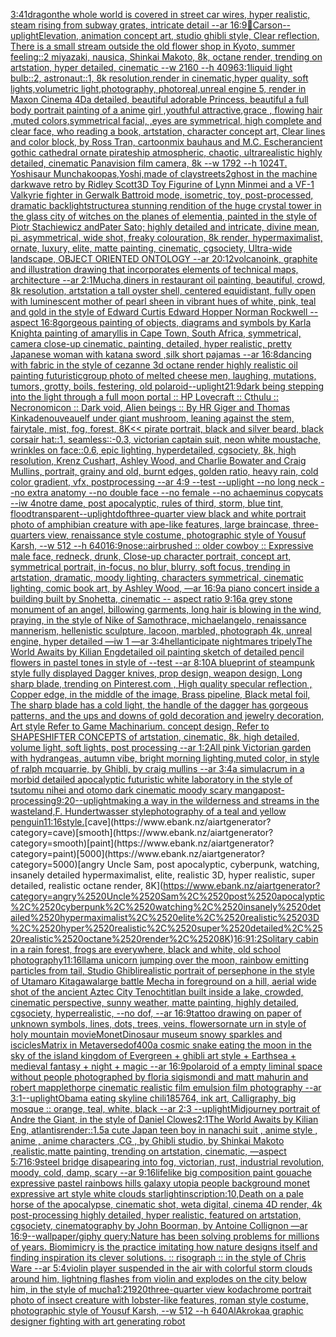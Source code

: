 [3:4](https://www.ebank.nz/aiartgenerator?category=3%3A4)[1](https://www.ebank.nz/aiartgenerator?category=1)[dragon](https://www.ebank.nz/aiartgenerator?category=dragon)[the whole world is covered in street car wires, hyper realistic, steam rising from subway grates, intricate detail --ar 16:9](https://www.ebank.nz/aiartgenerator?category=the%2520whole%2520world%2520is%2520covered%2520in%2520street%2520car%2520wires%2C%2520hyper%2520realistic%2C%2520steam%2520rising%2520from%2520subway%2520grates%2C%2520intricate%2520detail%2520--ar%252016%3A9)[🥦](https://www.ebank.nz/aiartgenerator?category=%F0%9F%A5%A6)[Carson](https://www.ebank.nz/aiartgenerator?category=Carson)[--uplight](https://www.ebank.nz/aiartgenerator?category=--uplight)[Elevation, animation concept art, studio ghibli style, Clear reflection, There is a small stream outside the old flower shop in Kyoto, summer feeling::2 miyazaki, nausica, Shinkai Makoto, 8k, octane render, trending on artstation, hyper detailed, cinematic --w 2160  --h 4096](https://www.ebank.nz/aiartgenerator?category=Elevation%2C%2520animation%2520concept%2520art%2C%2520studio%2520ghibli%2520style%2C%2520Clear%2520reflection%2C%2520There%2520is%2520a%2520small%2520stream%2520outside%2520the%2520old%2520flower%2520shop%2520in%2520Kyoto%2C%2520summer%2520feeling%3A%3A2%2520miyazaki%2C%2520nausica%2C%2520Shinkai%2520Makoto%2C%25208k%2C%2520octane%2520render%2C%2520trending%2520on%2520artstation%2C%2520hyper%2520detailed%2C%2520cinematic%2520--w%25202160%2520%2520--h%25204096)[3:1](https://www.ebank.nz/aiartgenerator?category=3%3A1)[liquid light bulb::2, astronaut::1, 8k resolution,render in cinematic,hyper quality, soft lights,volumetric light,photography, photoreal,unreal engine 5, render in Maxon Cinema 4D](https://www.ebank.nz/aiartgenerator?category=liquid%2520light%2520bulb%3A%3A2%2C%2520astronaut%3A%3A1%2C%25208k%2520resolution%2Crender%2520in%2520cinematic%2Chyper%2520quality%2C%2520soft%2520lights%2Cvolumetric%2520light%2Cphotography%2C%2520photoreal%2Cunreal%2520engine%25205%2C%2520render%2520in%2520Maxon%2520Cinema%25204D)[a detailed, beautiful adorable Princess, beautiful a full body portrait painting of a anime girl ,youthful attractive,grace , flowing hair ,muted colors,symmetrical facial, ,eyes are symmetrical, high complete and clear face, who reading a book, artstation, character concept art, Clear lines and color block, by Ross Tran, cartoon](https://www.ebank.nz/aiartgenerator?category=a%2520detailed%2C%2520beautiful%2520adorable%2520Princess%2C%2520beautiful%2520a%2520full%2520body%2520portrait%2520painting%2520of%2520a%2520anime%2520girl%2520%2Cyouthful%2520attractive%2Cgrace%2520%2C%2520flowing%2520hair%2520%2Cmuted%2520colors%2Csymmetrical%2520facial%2C%2520%2Ceyes%2520are%2520symmetrical%2C%2520high%2520complete%2520and%2520clear%2520face%2C%2520who%2520reading%2520a%2520book%2C%2520artstation%2C%2520character%2520concept%2520art%2C%2520Clear%2520lines%2520and%2520color%2520block%2C%2520by%2520Ross%2520Tran%2C%2520cartoon)[mix bauhaus and M.C. Escher](https://www.ebank.nz/aiartgenerator?category=mix%2520bauhaus%2520and%2520M.C.%2520Escher)[ancient gothic cathedral  ornate pirateship atmospheric, chaotic, ultrarealistic highly detailed, cinematic Panavision film camera, 8k --w 1792 --h 1024](https://www.ebank.nz/aiartgenerator?category=ancient%2520gothic%2520cathedral%2520%2520ornate%2520pirateship%2520atmospheric%2C%2520chaotic%2C%2520ultrarealistic%2520highly%2520detailed%2C%2520cinematic%2520Panavision%2520film%2520camera%2C%25208k%2520--w%25201792%2520--h%25201024)[T. Yoshisaur Munchakoopas,Yoshi,made of clay](https://www.ebank.nz/aiartgenerator?category=T.%2520Yoshisaur%2520Munchakoopas%2CYoshi%2Cmade%2520of%2520clay)[streets](https://www.ebank.nz/aiartgenerator?category=streets)[2](https://www.ebank.nz/aiartgenerator?category=2)[ghost in the machine darkwave retro by Ridley Scott](https://www.ebank.nz/aiartgenerator?category=ghost%2520in%2520the%2520machine%2520darkwave%2520retro%2520by%2520Ridley%2520Scott)[3D Toy Figurine of Lynn Minmei and a VF-1 Valkyrie fighter in Gerwalk Battroid mode, isometric, toy, post-processed, dramatic backlight](https://www.ebank.nz/aiartgenerator?category=3D%2520Toy%2520Figurine%2520of%2520Lynn%2520Minmei%2520and%2520a%2520VF-1%2520Valkyrie%2520fighter%2520in%2520Gerwalk%2520Battroid%2520mode%2C%2520isometric%2C%2520toy%2C%2520post-processed%2C%2520dramatic%2520backlight)[structure](https://www.ebank.nz/aiartgenerator?category=structure)[a  stunning rendition of the huge crystal tower in the glass city of witches on the planes of elementia, painted in the style of Piotr Stachiewicz andPater Sato; highly detailed and intricate, divine mean, pi, asymmetrical, wide shot, freaky colouration, 8k render, hypermaximalist, ornate, luxury, elite, matte painting, cinematic, cgsociety, Ultra-wide landscape, OBJECT ORIENTED ONTOLOGY --ar 20:12](https://www.ebank.nz/aiartgenerator?category=a%2520%2520stunning%2520rendition%2520of%2520the%2520huge%2520crystal%2520tower%2520in%2520the%2520glass%2520city%2520of%2520witches%2520on%2520the%2520planes%2520of%2520elementia%2C%2520painted%2520in%2520the%2520style%2520of%2520Piotr%2520Stachiewicz%2520andPater%2520Sato%3B%2520highly%2520detailed%2520and%2520intricate%2C%2520divine%2520mean%2C%2520pi%2C%2520asymmetrical%2C%2520wide%2520shot%2C%2520freaky%2520colouration%2C%25208k%2520render%2C%2520hypermaximalist%2C%2520ornate%2C%2520luxury%2C%2520elite%2C%2520matte%2520painting%2C%2520cinematic%2C%2520cgsociety%2C%2520Ultra-wide%2520landscape%2C%2520OBJECT%2520ORIENTED%2520ONTOLOGY%2520--ar%252020%3A12)[volcano](https://www.ebank.nz/aiartgenerator?category=volcano)[ink, graphite and illustration drawing that incorporates elements of technical maps, architecture --ar 2:1](https://www.ebank.nz/aiartgenerator?category=ink%2C%2520graphite%2520and%2520illustration%2520drawing%2520that%2520incorporates%2520elements%2520of%2520technical%2520maps%2C%2520architecture%2520--ar%25202%3A1)[Mucha,](https://www.ebank.nz/aiartgenerator?category=Mucha%2C)[diners in restaurant oil painting, beautiful, crowd, 8k resolution, artstation a tall oyster shell, centered equidistant, fully open with luminescent mother of pearl sheen in vibrant hues of white, pink, teal and gold  in the style of Edward Curtis Edward Hopper Norman Rockwell --aspect 16:8](https://www.ebank.nz/aiartgenerator?category=diners%2520in%2520restaurant%2520oil%2520painting%2C%2520beautiful%2C%2520crowd%2C%25208k%2520resolution%2C%2520artstation%2520a%2520tall%2520oyster%2520shell%2C%2520centered%2520equidistant%2C%2520fully%2520open%2520with%2520luminescent%2520mother%2520of%2520pearl%2520sheen%2520in%2520vibrant%2520hues%2520of%2520white%2C%2520pink%2C%2520teal%2520and%2520gold%2520%2520in%2520the%2520style%2520of%2520Edward%2520Curtis%2520Edward%2520Hopper%2520Norman%2520Rockwell%2520--aspect%252016%3A8)[gorgeous painting of objects, diagrams and symbols by Karla Knight](https://www.ebank.nz/aiartgenerator?category=gorgeous%2520painting%2520of%2520objects%2C%2520diagrams%2520and%2520symbols%2520by%2520Karla%2520Knight)[a painting of amaryllis in Cape Town, South Africa, symmetrical, camera close-up cinematic, painting, detailed, hyper realistic, pretty Japanese woman with katana sword ,silk short pajamas --ar 16:8](https://www.ebank.nz/aiartgenerator?category=a%2520painting%2520of%2520amaryllis%2520in%2520Cape%2520Town%2C%2520South%2520Africa%2C%2520symmetrical%2C%2520camera%2520close-up%2520cinematic%2C%2520painting%2C%2520detailed%2C%2520hyper%2520realistic%2C%2520pretty%2520Japanese%2520woman%2520with%2520katana%2520sword%2520%2Csilk%2520short%2520pajamas%2520--ar%252016%3A8)[dancing with fabric in the style of cezanne 3d octane render highly realistic oil painting futuristic](https://www.ebank.nz/aiartgenerator?category=dancing%2520with%2520fabric%2520in%2520the%2520style%2520of%2520cezanne%25203d%2520octane%2520render%2520highly%2520realistic%2520oil%2520painting%2520futuristic)[group photo of melted cheese men, laughing, mutations, tumors, grotty, boils, festering, old polaroid](https://www.ebank.nz/aiartgenerator?category=group%2520photo%2520of%2520melted%2520cheese%2520men%2C%2520laughing%2C%2520mutations%2C%2520tumors%2C%2520grotty%2C%2520boils%2C%2520festering%2C%2520old%2520polaroid)[--uplight](https://www.ebank.nz/aiartgenerator?category=--uplight)[21:9](https://www.ebank.nz/aiartgenerator?category=21%3A9)[dark being stepping into the light through a full moon portal :: HP Lovecraft :: Cthulu :: Necronomicon :: Dark void, Alien beings :: By HR Giger and Thomas Kinkade](https://www.ebank.nz/aiartgenerator?category=dark%2520being%2520stepping%2520into%2520the%2520light%2520through%2520a%2520full%2520moon%2520portal%2520%3A%3A%2520HP%2520Lovecraft%2520%3A%3A%2520Cthulu%2520%3A%3A%2520Necronomicon%2520%3A%3A%2520Dark%2520void%2C%2520Alien%2520beings%2520%3A%3A%2520By%2520HR%2520Giger%2520and%2520Thomas%2520Kinkade)[nouveau](https://www.ebank.nz/aiartgenerator?category=nouveau)[elf under giant mushroom, leaning against the stem, fairytale, mist, fog, forest, 8K](https://www.ebank.nz/aiartgenerator?category=elf%2520under%2520giant%2520mushroom%2C%2520leaning%2520against%2520the%2520stem%2C%2520fairytale%2C%2520mist%2C%2520fog%2C%2520forest%2C%25208K)[<< pirate portrait, black and silver beard, black corsair hat::1, seamless::-0.3, victorian captain suit, neon white moustache, wrinkles on face::0.6, epic lighting, hyperdetailed, cgsociety, 8k, high resolution, Krenz Cushart, Ashley Wood, and Charlie Bowater and Craig Mullins, portrait, grainy and old, burnt edges, golden ratio, heavy rain, cold color gradient, vfx, postprocessing --ar 4:9 --test --uplight --no long neck --no extra anatomy --no double face --no female --no achaeminus copycats --iw 4](https://www.ebank.nz/aiartgenerator?category=%3C%3C%2520pirate%2520portrait%2C%2520black%2520and%2520silver%2520beard%2C%2520black%2520corsair%2520hat%3A%3A1%2C%2520seamless%3A%3A-0.3%2C%2520victorian%2520captain%2520suit%2C%2520neon%2520white%2520moustache%2C%2520wrinkles%2520on%2520face%3A%3A0.6%2C%2520epic%2520lighting%2C%2520hyperdetailed%2C%2520cgsociety%2C%25208k%2C%2520high%2520resolution%2C%2520Krenz%2520Cushart%2C%2520Ashley%2520Wood%2C%2520and%2520Charlie%2520Bowater%2520and%2520Craig%2520Mullins%2C%2520portrait%2C%2520grainy%2520and%2520old%2C%2520burnt%2520edges%2C%2520golden%2520ratio%2C%2520heavy%2520rain%2C%2520cold%2520color%2520gradient%2C%2520vfx%2C%2520postprocessing%2520--ar%25204%3A9%2520--test%2520--uplight%2520--no%2520long%2520neck%2520--no%2520extra%2520anatomy%2520--no%2520double%2520face%2520--no%2520female%2520--no%2520achaeminus%2520copycats%2520--iw%25204)[notre dame, post apocalyptic, rules of third, storm, blue tint, flood](https://www.ebank.nz/aiartgenerator?category=notre%2520dame%2C%2520post%2520apocalyptic%2C%2520rules%2520of%2520third%2C%2520storm%2C%2520blue%2520tint%2C%2520flood)[transparent](https://www.ebank.nz/aiartgenerator?category=transparent)[--uplight](https://www.ebank.nz/aiartgenerator?category=--uplight)[dof](https://www.ebank.nz/aiartgenerator?category=dof)[three-quarter view black and white portrait photo of amphibian creature with ape-like features, large braincase, three-quarters view, renaissance style costume, photographic style of Yousuf Karsh, --w 512 --h 640](https://www.ebank.nz/aiartgenerator?category=three-quarter%2520view%2520black%2520and%2520white%2520portrait%2520photo%2520of%2520amphibian%2520creature%2520with%2520ape-like%2520features%2C%2520large%2520braincase%2C%2520three-quarters%2520view%2C%2520renaissance%2520style%2520costume%2C%2520photographic%2520style%2520of%2520Yousuf%2520Karsh%2C%2520--w%2520512%2520--h%2520640)[16:9](https://www.ebank.nz/aiartgenerator?category=16%3A9)[nose::airbrushed :: older cowboy :: Expressive male face, redneck, drunk, Close-up character portrait, concept art, symmetrical portrait, in-focus, no blur, blurry, soft focus, trending in artstation, dramatic, moody lighting, characters symmetrical, cinematic lighting, comic book art, by Ashley Wood, —ar 16:9](https://www.ebank.nz/aiartgenerator?category=nose%3A%3Aairbrushed%2520%3A%3A%2520older%2520cowboy%2520%3A%3A%2520Expressive%2520male%2520face%2C%2520redneck%2C%2520drunk%2C%2520Close-up%2520character%2520portrait%2C%2520concept%2520art%2C%2520symmetrical%2520portrait%2C%2520in-focus%2C%2520no%2520blur%2C%2520blurry%2C%2520soft%2520focus%2C%2520trending%2520in%2520artstation%2C%2520dramatic%2C%2520moody%2520lighting%2C%2520characters%2520symmetrical%2C%2520cinematic%2520lighting%2C%2520comic%2520book%2520art%2C%2520by%2520Ashley%2520Wood%2C%2520%E2%80%94ar%252016%3A9)[a piano concert inside a building built by Snohetta, cinematic -- aspect ratio 9:16](https://www.ebank.nz/aiartgenerator?category=a%2520piano%2520concert%2520inside%2520a%2520building%2520built%2520by%2520Snohetta%2C%2520cinematic%2520--%2520aspect%2520ratio%25209%3A16)[a grey stone monument of an angel, billowing garments, long hair is blowing in the wind, praying, in the style of Nike of Samothrace, michaelangelo, renaissance mannerism, hellenistic sculpture, lacoon, marbled, photograph 4k, unreal engine, hyper detailed —iw 1 —ar 3:4](https://www.ebank.nz/aiartgenerator?category=a%2520grey%2520stone%2520monument%2520of%2520an%2520angel%2C%2520billowing%2520garments%2C%2520long%2520hair%2520is%2520blowing%2520in%2520the%2520wind%2C%2520praying%2C%2520in%2520the%2520style%2520of%2520Nike%2520of%2520Samothrace%2C%2520michaelangelo%2C%2520renaissance%2520mannerism%2C%2520hellenistic%2520sculpture%2C%2520lacoon%2C%2520marbled%2C%2520photograph%25204k%2C%2520unreal%2520engine%2C%2520hyper%2520detailed%2520%E2%80%94iw%25201%2520%E2%80%94ar%25203%3A4)[hell](https://www.ebank.nz/aiartgenerator?category=hell)[anticipate nightmares tripely](https://www.ebank.nz/aiartgenerator?category=anticipate%2520nightmares%2520tripely)[The World Awaits by Kilian Eng](https://www.ebank.nz/aiartgenerator?category=The%2520World%2520Awaits%2520by%2520Kilian%2520Eng)[detailed oil painting sketch of detailed pencil flowers in pastel tones in style of --test --ar 8:10](https://www.ebank.nz/aiartgenerator?category=detailed%2520oil%2520painting%2520sketch%2520of%2520detailed%2520pencil%2520flowers%2520in%2520pastel%2520tones%2520in%2520style%2520of%2520--test%2520--ar%25208%3A10)[A blueprint of steampunk style fully displayed Dagger knives, prop design, weapon design, Long sharp blade,  trending on Pinterest.com  , High quality specular reflection ,  Copper  edge, in the middle of the image, Brass pipeline,  Black metal foil,  The sharp blade has a cold light, the handle of the dagger has gorgeous patterns, and the ups and downs of gold decoration and jewelry decoration, Art style Refer to Game Machinarium.  concept design, Refer to SHAPESHIFTER CONCEPTS  of artstation, cinematic,  8k, high detailed,  volume light,  soft lights,  post processing    --ar 1:2](https://www.ebank.nz/aiartgenerator?category=A%2520blueprint%2520of%2520steampunk%2520style%2520fully%2520displayed%2520Dagger%2520knives%2C%2520prop%2520design%2C%2520weapon%2520design%2C%2520Long%2520sharp%2520blade%2C%2520%2520trending%2520on%2520Pinterest.com%2520%2520%2C%2520High%2520quality%2520specular%2520reflection%2520%2C%2520%2520Copper%2520%2520edge%2C%2520in%2520the%2520middle%2520of%2520the%2520image%2C%2520Brass%2520pipeline%2C%2520%2520Black%2520metal%2520foil%2C%2520%2520The%2520sharp%2520blade%2520has%2520a%2520cold%2520light%2C%2520the%2520handle%2520of%2520the%2520dagger%2520has%2520gorgeous%2520patterns%2C%2520and%2520the%2520ups%2520and%2520downs%2520of%2520gold%2520decoration%2520and%2520jewelry%2520decoration%2C%2520Art%2520style%2520Refer%2520to%2520Game%2520Machinarium.%2520%2520concept%2520design%2C%2520Refer%2520to%2520SHAPESHIFTER%2520CONCEPTS%2520%2520of%2520artstation%2C%2520cinematic%2C%2520%25208k%2C%2520high%2520detailed%2C%2520%2520volume%2520light%2C%2520%2520soft%2520lights%2C%2520%2520post%2520processing%2520%2520%2520%2520--ar%25201%3A2)[All pink Victorian garden with hydrangeas, autumn vibe, bright morning lighting,muted color, in style of ralph mcquarrie, by Ghibli, by craig mullins --ar 3:4](https://www.ebank.nz/aiartgenerator?category=All%2520pink%2520Victorian%2520garden%2520with%2520hydrangeas%2C%2520autumn%2520vibe%2C%2520bright%2520morning%2520lighting%2Cmuted%2520color%2C%2520in%2520style%2520of%2520ralph%2520mcquarrie%2C%2520by%2520Ghibli%2C%2520by%2520craig%2520mullins%2520--ar%25203%3A4)[a simulacrum in a morbid detailed apocalyptic futuristic white laboratory in the style of tsutomu nihei and otomo dark cinematic moody scary manga](https://www.ebank.nz/aiartgenerator?category=a%2520simulacrum%2520in%2520a%2520morbid%2520detailed%2520apocalyptic%2520futuristic%2520white%2520laboratory%2520in%2520the%2520style%2520of%2520tsutomu%2520nihei%2520and%2520otomo%2520dark%2520cinematic%2520moody%2520scary%2520manga)[post-processing](https://www.ebank.nz/aiartgenerator?category=post-processing)[9:20](https://www.ebank.nz/aiartgenerator?category=9%3A20)[--uplight](https://www.ebank.nz/aiartgenerator?category=--uplight)[making a way in the wilderness and streams in the wasteland,F. Hundertwasser style](https://www.ebank.nz/aiartgenerator?category=making%2520a%2520way%2520in%2520the%2520wilderness%2520and%2520streams%2520in%2520the%2520wasteland%2CF.%2520Hundertwasser%2520style)[photography of a teal and yellow penguin](https://www.ebank.nz/aiartgenerator?category=photography%2520of%2520a%2520teal%2520and%2520yellow%2520penguin)[11:16](https://www.ebank.nz/aiartgenerator?category=11%3A16)[style.](https://www.ebank.nz/aiartgenerator?category=style.)[cave](https://www.ebank.nz/aiartgenerator?category=cave)[smooth](https://www.ebank.nz/aiartgenerator?category=smooth)[paint](https://www.ebank.nz/aiartgenerator?category=paint)[5000](https://www.ebank.nz/aiartgenerator?category=5000)[angry Uncle Sam, post apocalyptic, cyberpunk, watching, insanely detailed hypermaximalist, elite, realistic 3D, hyper realistic, super detailed, realistic octane render, 8K](https://www.ebank.nz/aiartgenerator?category=angry%2520Uncle%2520Sam%2C%2520post%2520apocalyptic%2C%2520cyberpunk%2C%2520watching%2C%2520insanely%2520detailed%2520hypermaximalist%2C%2520elite%2C%2520realistic%25203D%2C%2520hyper%2520realistic%2C%2520super%2520detailed%2C%2520realistic%2520octane%2520render%2C%25208K)[](https://www.ebank.nz/aiartgenerator?category=)[16:9](https://www.ebank.nz/aiartgenerator?category=16%3A9)[1:2](https://www.ebank.nz/aiartgenerator?category=1%3A2)[Solitary cabin in a rain forest, frogs are everywhere, black and white, old school photography](https://www.ebank.nz/aiartgenerator?category=Solitary%2520cabin%2520in%2520a%2520rain%2520forest%2C%2520frogs%2520are%2520everywhere%2C%2520black%2520and%2520white%2C%2520old%2520school%2520photography)[11:16](https://www.ebank.nz/aiartgenerator?category=11%3A16)[llama unicorn jumping over the moon, rainbow emitting particles from tail, Studio Ghibli](https://www.ebank.nz/aiartgenerator?category=llama%2520unicorn%2520jumping%2520over%2520the%2520moon%2C%2520rainbow%2520emitting%2520particles%2520from%2520tail%2C%2520Studio%2520Ghibli)[realistic portrait of persephone in the style of Utamaro Kitagawa](https://www.ebank.nz/aiartgenerator?category=realistic%2520portrait%2520of%2520persephone%2520in%2520the%2520style%2520of%2520Utamaro%2520Kitagawa)[large battle Mecha in foreground on a hill, aerial wide shot of the ancient Aztec City Tenochtitlan built inside a lake, crowded, cinematic perspective, sunny weather, matte painting, highly detailed, cgsociety, hyperrealistic, --no dof, --ar 16:9](https://www.ebank.nz/aiartgenerator?category=large%2520battle%2520Mecha%2520in%2520foreground%2520on%2520a%2520hill%2C%2520aerial%2520wide%2520shot%2520of%2520the%2520ancient%2520Aztec%2520City%2520Tenochtitlan%2520built%2520inside%2520a%2520lake%2C%2520crowded%2C%2520cinematic%2520perspective%2C%2520sunny%2520weather%2C%2520matte%2520painting%2C%2520highly%2520detailed%2C%2520cgsociety%2C%2520hyperrealistic%2C%2520--no%2520dof%2C%2520--ar%252016%3A9)[tattoo drawing on paper of unknown symbols, lines, dots, trees, veins, flowers](https://www.ebank.nz/aiartgenerator?category=tattoo%2520drawing%2520on%2520paper%2520of%2520unknown%2520symbols%2C%2520lines%2C%2520dots%2C%2520trees%2C%2520veins%2C%2520flowers)[ornate urn in style of holy mountain movie](https://www.ebank.nz/aiartgenerator?category=ornate%2520urn%2520in%2520style%2520of%2520holy%2520mountain%2520movie)[Monet](https://www.ebank.nz/aiartgenerator?category=Monet)[Dinosaur museum snowy sparkles and iscicles](https://www.ebank.nz/aiartgenerator?category=Dinosaur%2520museum%2520snowy%2520sparkles%2520and%2520iscicles)[Matrix in Metaverse](https://www.ebank.nz/aiartgenerator?category=Matrix%2520in%2520Metaverse)[dof](https://www.ebank.nz/aiartgenerator?category=dof)[400](https://www.ebank.nz/aiartgenerator?category=400)[a cosmic snake eating the moon in the sky of the island kingdom of Evergreen + ghibli art style + Earthsea + medieval fantasy + night + magic --ar 16:9](https://www.ebank.nz/aiartgenerator?category=a%2520cosmic%2520snake%2520eating%2520the%2520moon%2520in%2520the%2520sky%2520of%2520the%2520island%2520kingdom%2520of%2520Evergreen%2520%2B%2520ghibli%2520art%2520style%2520%2B%2520Earthsea%2520%2B%2520medieval%2520fantasy%2520%2B%2520night%2520%2B%2520magic%2520--ar%252016%3A9)[polaroid of a empty liminal space without people photographed by floria sigismondi and matt mahurin and robert mapplethorpe cinematic realistic film emulsion film photography --ar 3:1](https://www.ebank.nz/aiartgenerator?category=polaroid%2520of%2520a%2520empty%2520liminal%2520space%2520without%2520people%2520photographed%2520by%2520floria%2520sigismondi%2520and%2520matt%2520mahurin%2520and%2520robert%2520mapplethorpe%2520cinematic%2520realistic%2520film%2520emulsion%2520film%2520photography%2520--ar%25203%3A1)[--uplight](https://www.ebank.nz/aiartgenerator?category=--uplight)[Obama eating skyline chili](https://www.ebank.nz/aiartgenerator?category=Obama%2520eating%2520skyline%2520chili)[185764, ink art, Calligraphy, big mosque :: orange, teal, white, black --ar 2:3 --uplight](https://www.ebank.nz/aiartgenerator?category=185764%2C%2520ink%2520art%2C%2520Calligraphy%2C%2520big%2520mosque%2520%3A%3A%2520orange%2C%2520teal%2C%2520white%2C%2520black%2520--ar%25202%3A3%2520--uplight)[Midjourney portrait of Andre the Giant, in the style of Daniel Clowes](https://www.ebank.nz/aiartgenerator?category=Midjourney%2520portrait%2520of%2520Andre%2520the%2520Giant%2C%2520in%2520the%2520style%2520of%2520Daniel%2520Clowes)[2:1](https://www.ebank.nz/aiartgenerator?category=2%3A1)[The World Awaits by Kilian Eng, atlantis](https://www.ebank.nz/aiartgenerator?category=The%2520World%2520Awaits%2520by%2520Kilian%2520Eng%2C%2520atlantis)[render::1.5](https://www.ebank.nz/aiartgenerator?category=render%3A%3A1.5)[a cute Japan  teen boy in nanachi suit , anime style , anime , anime characters ,CG , by Ghibli studio, by Shinkai Makoto ,realistic,matte painting, trending on artstation, cinematic, —aspect 5:7](https://www.ebank.nz/aiartgenerator?category=a%2520cute%2520Japan%2520%2520teen%2520boy%2520in%2520nanachi%2520suit%2520%2C%2520anime%2520style%2520%2C%2520anime%2520%2C%2520anime%2520characters%2520%2CCG%2520%2C%2520by%2520Ghibli%2520studio%2C%2520by%2520Shinkai%2520Makoto%2520%2Crealistic%2Cmatte%2520painting%2C%2520trending%2520on%2520artstation%2C%2520cinematic%2C%2520%E2%80%94aspect%25205%3A7)[16:9](https://www.ebank.nz/aiartgenerator?category=16%3A9)[steel bridge disapearing into fog, victorian, rust, industrial revolution, moody, cold, damp, scary --ar 9:16](https://www.ebank.nz/aiartgenerator?category=steel%2520bridge%2520disapearing%2520into%2520fog%2C%2520victorian%2C%2520rust%2C%2520industrial%2520revolution%2C%2520moody%2C%2520cold%2C%2520damp%2C%2520scary%2520--ar%25209%3A16)[lifelike big composition paint gouache expressive pastel rainbows hills galaxy utopia people background monet expressive art style white clouds starlight](https://www.ebank.nz/aiartgenerator?category=lifelike%2520big%2520composition%2520paint%2520gouache%2520expressive%2520pastel%2520rainbows%2520hills%2520galaxy%2520utopia%2520people%2520background%2520monet%2520expressive%2520art%2520style%2520white%2520clouds%2520starlight)[inscription:10,](https://www.ebank.nz/aiartgenerator?category=inscription%3A10%2C)[Death on a pale horse of the apocalypse, cinematic shot, weta digital, cinema 4D render, 4k post-processing highly detailed, hyper realistic, featured on artstation, cgsociety, cinematography by John Boorman, by Antoine Collignon —ar 16:9](https://www.ebank.nz/aiartgenerator?category=Death%2520on%2520a%2520pale%2520horse%2520of%2520the%2520apocalypse%2C%2520cinematic%2520shot%2C%2520weta%2520digital%2C%2520cinema%25204D%2520render%2C%25204k%2520post-processing%2520highly%2520detailed%2C%2520hyper%2520realistic%2C%2520featured%2520on%2520artstation%2C%2520cgsociety%2C%2520cinematography%2520by%2520John%2520Boorman%2C%2520by%2520Antoine%2520Collignon%2520%E2%80%94ar%252016%3A9)[--wallpaper](https://www.ebank.nz/aiartgenerator?category=--wallpaper)[/giphy query:Nature has been solving problems for millions of years. Biomimicry is the practice imitating how nature designs itself and finding inspiration its clever solutions. :: risograph :: in the style of Chris Ware --ar 5:4](https://www.ebank.nz/aiartgenerator?category=/giphy%2520query%3ANature%2520has%2520been%2520solving%2520problems%2520for%2520millions%2520of%2520years.%2520Biomimicry%2520is%2520the%2520practice%2520imitating%2520how%2520nature%2520designs%2520itself%2520and%2520finding%2520inspiration%2520its%2520clever%2520solutions.%2520%3A%3A%2520risograph%2520%3A%3A%2520in%2520the%2520style%2520of%2520Chris%2520Ware%2520--ar%25205%3A4)[violin player suspended in the air with colorful storm clouds around him, lightning flashes from violin and explodes on the city below him, in the style of mucha](https://www.ebank.nz/aiartgenerator?category=violin%2520player%2520suspended%2520in%2520the%2520air%2520with%2520colorful%2520storm%2520clouds%2520around%2520him%2C%2520lightning%2520flashes%2520from%2520violin%2520and%2520explodes%2520on%2520the%2520city%2520below%2520him%2C%2520in%2520the%2520style%2520of%2520mucha)[1:2](https://www.ebank.nz/aiartgenerator?category=1%3A2)[1920](https://www.ebank.nz/aiartgenerator?category=1920)[three-quarter view kodachrome portrait photo of insect creature with lobster-like features, roman style costume, photographic style of Yousuf Karsh, --w 512 --h 640](https://www.ebank.nz/aiartgenerator?category=three-quarter%2520view%2520kodachrome%2520portrait%2520photo%2520of%2520insect%2520creature%2520with%2520lobster-like%2520features%2C%2520roman%2520style%2520costume%2C%2520photographic%2520style%2520of%2520Yousuf%2520Karsh%2C%2520--w%2520512%2520--h%2520640)[AlAkroka](https://www.ebank.nz/aiartgenerator?category=AlAkroka)[a graphic designer fighting with art generating robot](https://www.ebank.nz/aiartgenerator?category=a%2520graphic%2520designer%2520fighting%2520with%2520art%2520generating%2520robot)
